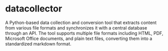 # datacollector
A Python-based data collection and conversion tool that extracts content from various file formats and synchronizes it with a central database through an API. The tool supports multiple file formats including HTML, PDF, Microsoft Office documents, and plain text files, converting them into a standardized markdown format.
